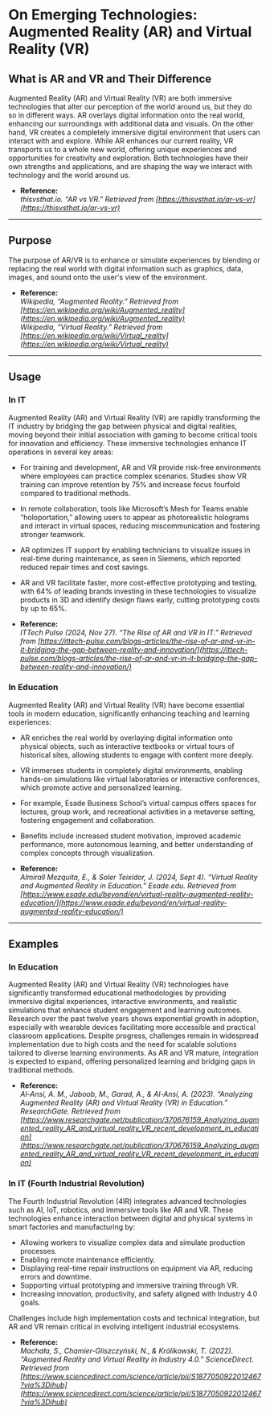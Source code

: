 # On Emerging Technologies: Augmented Reality (AR) and Virtual Reality (VR)

## What is AR and VR and Their Difference

Augmented Reality (AR) and Virtual Reality (VR) are both immersive technologies that alter our perception of the world around us, but they do so in different ways. AR overlays digital information onto the real world, enhancing our surroundings with additional data and visuals. On the other hand, VR creates a completely immersive digital environment that users can interact with and explore. While AR enhances our current reality, VR transports us to a whole new world, offering unique experiences and opportunities for creativity and exploration. Both technologies have their own strengths and applications, and are shaping the way we interact with technology and the world around us.

- **Reference:**  
  _thisvsthat.io. “AR vs VR.” Retrieved from [https://thisvsthat.io/ar-vs-vr](https://thisvsthat.io/ar-vs-vr)_

---

## Purpose

The purpose of AR/VR is to enhance or simulate experiences by blending or replacing the real world with digital information such as graphics, data, images, and sound onto the user's view of the environment.

- **Reference:**  
  _Wikipedia, “Augmented Reality.” Retrieved from [https://en.wikipedia.org/wiki/Augmented_reality](https://en.wikipedia.org/wiki/Augmented_reality)  
  Wikipedia, “Virtual Reality.” Retrieved from [https://en.wikipedia.org/wiki/Virtual_reality](https://en.wikipedia.org/wiki/Virtual_reality)_

---

## Usage

### In IT

Augmented Reality (AR) and Virtual Reality (VR) are rapidly transforming the IT industry by bridging the gap between physical and digital realities, moving beyond their initial association with gaming to become critical tools for innovation and efficiency. These immersive technologies enhance IT operations in several key areas:

- For training and development, AR and VR provide risk-free environments where employees can practice complex scenarios. Studies show VR training can improve retention by 75% and increase focus fourfold compared to traditional methods.
- In remote collaboration, tools like Microsoft’s Mesh for Teams enable “holoportation,” allowing users to appear as photorealistic holograms and interact in virtual spaces, reducing miscommunication and fostering stronger teamwork.
- AR optimizes IT support by enabling technicians to visualize issues in real-time during maintenance, as seen in Siemens, which reported reduced repair times and cost savings.
- AR and VR facilitate faster, more cost-effective prototyping and testing, with 64% of leading brands investing in these technologies to visualize products in 3D and identify design flaws early, cutting prototyping costs by up to 65%.

- **Reference:**  
  _ITTech Pulse (2024, Nov 27). “The Rise of AR and VR in IT.” Retrieved from [https://ittech-pulse.com/blogs-articles/the-rise-of-ar-and-vr-in-it-bridging-the-gap-between-reality-and-innovation/](https://ittech-pulse.com/blogs-articles/the-rise-of-ar-and-vr-in-it-bridging-the-gap-between-reality-and-innovation/)_

### In Education

Augmented Reality (AR) and Virtual Reality (VR) have become essential tools in modern education, significantly enhancing teaching and learning experiences:

- AR enriches the real world by overlaying digital information onto physical objects, such as interactive textbooks or virtual tours of historical sites, allowing students to engage with content more deeply.
- VR immerses students in completely digital environments, enabling hands-on simulations like virtual laboratories or interactive conferences, which promote active and personalized learning.
- For example, Esade Business School’s virtual campus offers spaces for lectures, group work, and recreational activities in a metaverse setting, fostering engagement and collaboration.
- Benefits include increased student motivation, improved academic performance, more autonomous learning, and better understanding of complex concepts through visualization.

- **Reference:**  
  _Almirall Mezquita, E., & Soler Teixidor, J. (2024, Sept 4). “Virtual Reality and Augmented Reality in Education.” Esade.edu. Retrieved from [https://www.esade.edu/beyond/en/virtual-reality-augmented-reality-education/](https://www.esade.edu/beyond/en/virtual-reality-augmented-reality-education/)_

---

## Examples

### In Education

Augmented Reality (AR) and Virtual Reality (VR) technologies have significantly transformed educational methodologies by providing immersive digital experiences, interactive environments, and realistic simulations that enhance student engagement and learning outcomes. Research over the past twelve years shows exponential growth in adoption, especially with wearable devices facilitating more accessible and practical classroom applications. Despite progress, challenges remain in widespread implementation due to high costs and the need for scalable solutions tailored to diverse learning environments. As AR and VR mature, integration is expected to expand, offering personalized learning and bridging gaps in traditional methods.

- **Reference:**  
  _Al-Ansi, A. M., Jaboob, M., Garad, A., & Al-Ansi, A. (2023). “Analyzing Augmented Reality (AR) and Virtual Reality (VR) in Education.” ResearchGate. Retrieved from [https://www.researchgate.net/publication/370676159_Analyzing_augmented_reality_AR_and_virtual_reality_VR_recent_development_in_education](https://www.researchgate.net/publication/370676159_Analyzing_augmented_reality_AR_and_virtual_reality_VR_recent_development_in_education)_

### In IT (Fourth Industrial Revolution)

The Fourth Industrial Revolution (4IR) integrates advanced technologies such as AI, IoT, robotics, and immersive tools like AR and VR. These technologies enhance interaction between digital and physical systems in smart factories and manufacturing by:

- Allowing workers to visualize complex data and simulate production processes.
- Enabling remote maintenance efficiently.
- Displaying real-time repair instructions on equipment via AR, reducing errors and downtime.
- Supporting virtual prototyping and immersive training through VR.
- Increasing innovation, productivity, and safety aligned with Industry 4.0 goals.

Challenges include high implementation costs and technical integration, but AR and VR remain critical in evolving intelligent industrial ecosystems.

- **Reference:**  
  _Machała, S., Chamier-Gliszczyński, N., & Królikowski, T. (2022). “Augmented Reality and Virtual Reality in Industry 4.0.” ScienceDirect. Retrieved from [https://www.sciencedirect.com/science/article/pii/S1877050922012467?via%3Dihub](https://www.sciencedirect.com/science/article/pii/S1877050922012467?via%3Dihub)_
